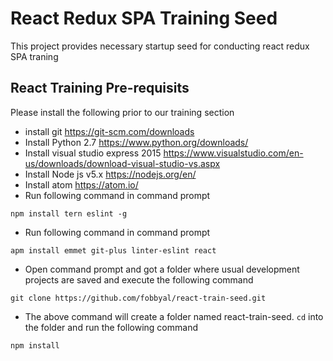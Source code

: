 # React Redux SPA Training Seed
This project provides necessary startup seed for conducting react redux SPA traning

## React Training Pre-requisits
Please install the following prior to our training section
* install git https://git-scm.com/downloads
* Install Python 2.7 https://www.python.org/downloads/
* Install visual studio express 2015 https://www.visualstudio.com/en-us/downloads/download-visual-studio-vs.aspx
* Install Node js v5.x https://nodejs.org/en/
* Install atom https://atom.io/
* Run following command in command prompt
```
npm install tern eslint -g
```
* Run following command in command prompt 
```
apm install emmet git-plus linter-eslint react 
```
* Open command prompt and got a folder where usual development projects are saved and execute the following command
```
git clone https://github.com/fobbyal/react-train-seed.git
```
* The above command will create a folder named react-train-seed. `cd` into the folder and run the following command
```
npm install
```
